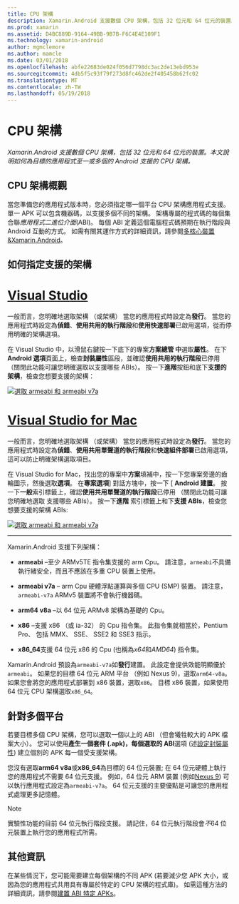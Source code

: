 ```yaml
---
title: CPU 架構
description: Xamarin.Android 支援數個 CPU 架構，包括 32 位元和 64 位元的裝置。 本文說明如何為目標的應用程式至一或多個的 Android 支援的 CPU 架構。
ms.prod: xamarin
ms.assetid: D4BC889D-9164-49BB-9B7B-F6C4E4E109F1
ms.technology: xamarin-android
author: mgmclemore
ms.author: mamcle
ms.date: 03/01/2018
ms.openlocfilehash: abfe22683de024f056d7798dc3ac2de13ebd953e
ms.sourcegitcommit: 4db5f5c93f79f273d8fc462de2f405458b62fc02
ms.translationtype: MT
ms.contentlocale: zh-TW
ms.lasthandoff: 05/19/2018
---
```

# <a name="cpu-architectures"></a>CPU 架構

_Xamarin.Android 支援數個 CPU 架構，包括 32 位元和 64 位元的裝置。本文說明如何為目標的應用程式至一或多個的 Android 支援的 CPU 架構。_

## <a name="cpu-architectures-overview"></a>CPU 架構概觀

當您準備您的應用程式版本時，您必須指定哪一個平台 CPU 架構應用程式支援。 單一 APK 可以包含機器碼，以支援多個不同的架構。 架構專屬的程式碼的每個集合聯*應用程式二進位介面*(ABI)。 每個 ABI 定義這個電腦程式碼預期在執行階段與 Android 互動的方式。
如需有關其運作方式的詳細資訊，請參閱[多核心裝置&amp;Xamarin.Android](~/android/deploy-test/multicore-devices.md)。


## <a name="how-to-specify-supported-architectures"></a>如何指定支援的架構

# <a name="visual-studiotabvswin"></a>[Visual Studio](#tab/vswin)

一般而言，您明確地選取架構 （或架構） 當您的應用程式時設定為**發行**。 當您的應用程式時設定為**偵錯**、**使用共用的執行階段**和**使用快速部署**已啟用選項，從而停用明確的架構選項。

在 Visual Studio 中，以滑鼠右鍵按一下底下的專案**方案總管 中**選取**屬性**。 在下**Android 選項**頁面上，檢查**封裝屬性**區段，並確認**使用共用的執行階段**已停用 （關閉此功能可讓您明確選取以支援哪些 ABIs）。 按一下**進階**按鈕和底下**支援的架構**，檢查您想要支援的架構：

[![選取 armeabi 和 armeabi v7a](cpu-architectures-images/vs/01-abi-selections-sml.png)](cpu-architectures-images/vs/01-abi-selections.png#lightbox)

# <a name="visual-studio-for-mactabvsmac"></a>[Visual Studio for Mac](#tab/vsmac)

一般而言，您明確地選取架構 （或架構） 當您的應用程式時設定為**發行**。 當您的應用程式時設定為**偵錯**、**使用共用單聲道的執行階段**和**快速組件部署**已啟用選項，這可以防止明確架構選取項目。

在 Visual Studio for Mac，找出您的專案中**方案**填補中，按一下您專案旁邊的齒輪圖示，然後選取**選項**。 在**專案選項**] 對話方塊中，按一下 [ **Android 建置**。 按一下**一般**索引標籤上，確認**使用共用單聲道的執行階段**已停用 （關閉此功能可讓您明確地選取 支援哪些 ABIs）。 按一下**進階** 索引標籤上和下**支援 ABIs**，檢查您想要支援的架構 ABIs:

[![選取 armeabi 和 armeabi v7a](cpu-architectures-images/xs/01-abi-selections-sml.png)](cpu-architectures-images/xs/01-abi-selections.png#lightbox)

-----


Xamarin.Android 支援下列架構：

-   **armeabi** &ndash;至少 ARMv5TE 指令集支援的 arm Cpu。 請注意，`armeabi`不具備執行緒安全，而且不應該在多重 CPU 裝置上使用。

-   **armeabi v7a** &ndash; arm Cpu 硬體浮點運算與多個 CPU (SMP) 裝置。 請注意， `armeabi-v7a` ARMv5 裝置將不會執行機器碼。

-   **arm64 v8a** &ndash;以 64 位元 ARMv8 架構為基礎的 Cpu。

-   **x86** &ndash;支援 x86 （或 ia-32） 的 Cpu 指令集。 此指令集就相當於，Pentium Pro、 包括 MMX、 SSE、 SSE2 和 SSE3 指示。

-   **x86_64**支援 64 位元 x86 的 Cpu (也稱為*x64*和*AMD64*) 指令集。

Xamarin.Android 預設為`armeabi-v7a`如**發行**建置。 此設定會提供效能明顯優於`armeabi`。 如果您的目標 64 位元 ARM 平台 （例如 Nexus 9)，選取`arm64-v8a`。 如果您會將您的應用程式部署到 x86 裝置，選取`x86`。 目標 x86 裝置，如果使用 64 位元 CPU 架構選取`x86_64`。

## <a name="targeting-multiple-platforms"></a>針對多個平台

若要目標多個 CPU 架構，您可以選取一個以上的 ABI （但會犧牲較大的 APK 檔案大小）。 您可以使用**產生一個套件 (.apk)，每個選取的 ABI**選項 (述[設定封裝屬性](~/android/deploy-test/release-prep/index.md#Set_Packaging_Properties)) 建立個別的 APK 每一個受支援架構。

您沒有選取**arm64 v8a**或**x86_64**為目標的 64 位元裝置; 在 64 位元硬體上執行您的應用程式不需要 64 位元支援。 例如，64 位元 ARM 裝置 (例如[Nexus 9](http://www.google.com/nexus/9/)) 可以執行應用程式設定為`armeabi-v7a`。 64 位元支援的主要優點是可讓您的應用程式處理更多記憶體。

> [!NOTE]
> 實驗性功能的目前 64 位元執行階段支援。 請記住，64 位元執行階段會*不*64 位元裝置上執行您的應用程式所需。 

## <a name="additional-information"></a>其他資訊

在某些情況下，您可能需要建立每個架構的不同 APK (若要減少您 APK 大小，或因為您的應用程式共用具有專屬於特定的 CPU 架構的程式庫)。
如需這種方法的詳細資訊，請參閱[建置 ABI 特定 APKs](~/android/deploy-test/building-apps/abi-specific-apks.md)。
